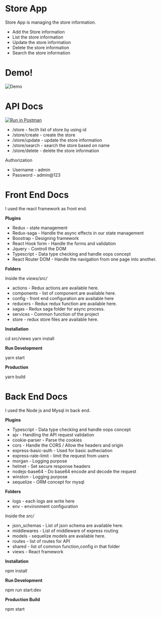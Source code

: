 # Store App

Store App is managing the store information.

  - Add the Store information
  - List the store information
  - Update the store information
  - Delete the store information
  - Search the store information

# Demo!

![Demo](../master/docs/demo.gif)

# API Docs

[![Run in Postman](https://run.pstmn.io/button.svg)](https://app.getpostman.com/run-collection/64f0ec9f938782838df7#?env%5BDEVELOPMENT%5D=W3sia2V5IjoiZW5kX3BvaW50IiwidmFsdWUiOiJodHRwOi8vbG9jYWxob3N0OjQwMDAvIiwiZW5hYmxlZCI6dHJ1ZX1d)

  - /store - fecth list of store by using id
  - /store/create - create the store
  - /store/update - update the store information
  - /store/search - search the store based on name
  - /store/delete - delete the store information

Authorization
   
  - Username - admin
  - Password - admin@123

# Front End Docs

I used the react framework as front end. 

**Plugins** 
  
  - Redux - state management
  - Redux-saga - Handle the async effects in our state management
  - Boostrap - Designing framework
  - React Hook form - Handle the forms and validation
  - Jquery - Controll the DOM
  - Typescript - Data type checking and handle oops concept
  - React Router DOM - Handle the navigation from one page into another.

**Folders** 
    
  Inside the *views/src/*
  - actions - Redux actions are available here.
  - components - list of component are available here.
  - config - front end configuration are available here
  - reducers - Redux redux function are available here. 
  - sagas - Redux saga folder for async process.
  - services - Common function of the project
  - store - redux store files are available here.
 
**Installation**

  cd src/views
  yarn install

**Run Development**

  yarn start

**Production**

  yarn build

# Back End Docs

I used the Node js and Mysql in back end.

**Plugins** 
  
  - Typescript - Data type checking and handle oops concept
  - ajv - Handling the API request validation 
  - cookie-parser - Parse the cookies
  - cors - Handle the CORS / Allow the headers and origin
  - express-basic-auth - Used for basic autheciation
  - express-rate-limit - limit the request from users
  - morgan - Logging purpose
  - helmet - Set secure response headers
  - nodejs-base64 - Do base64 encode and decode the request
  - winston - Logging purpose
  - sequelize - ORM concept for mysql

**Folders** 
    
  - logs - each logs are write here
  - env - environment configuration 

  Inside the *src/*

  - json_schemas - List of json schema are available here. 
  - middlewares - List of middleware of express routing
  - models - sequelize models are available here.  
  - routes - list of routes for API
  - shared - list of common function,config in that folder
  - views - React framework

**Installation**

  npm install

**Run Development**

  npm run start:dev

**Production Build**

  npm start
